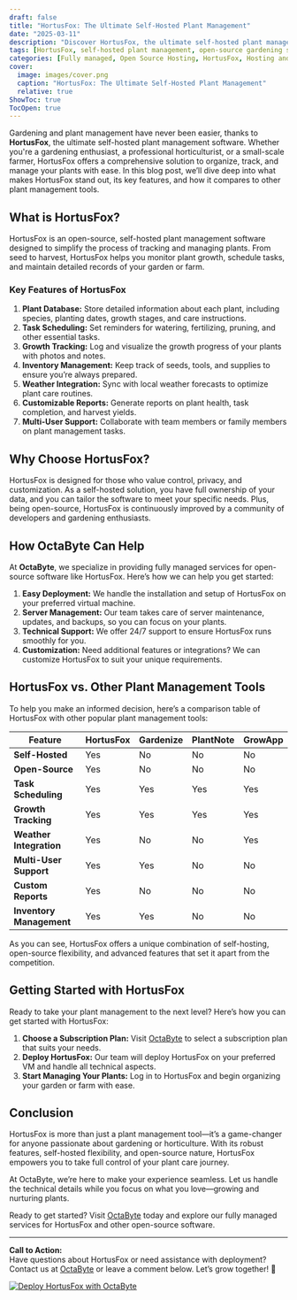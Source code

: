 ```yaml
---
draft: false
title: "HortusFox: The Ultimate Self-Hosted Plant Management"
date: "2025-03-11"
description: "Discover HortusFox, the ultimate self-hosted plant management software. Learn how this open-source tool can help you organize, track, and manage your plants effortlessly. Perfect for gardening enthusiasts, horticulturists, and small-scale farmers."
tags: [HortusFox, self-hosted plant management, open-source gardening software, plant tracking, gardening tools, horticulture software, plant care management, open-source solutions, OctaByte managed services]
categories: [Fully managed, Open Source Hosting, HortusFox, Hosting and Infrastructure, Monitoring]
cover:
  image: images/cover.png
  caption: "HortusFox: The Ultimate Self-Hosted Plant Management"
  relative: true
ShowToc: true
TocOpen: true
---
```



Gardening and plant management have never been easier, thanks to **HortusFox**, the ultimate self-hosted plant management software. Whether you're a gardening enthusiast, a professional horticulturist, or a small-scale farmer, HortusFox offers a comprehensive solution to organize, track, and manage your plants with ease. In this blog post, we’ll dive deep into what makes HortusFox stand out, its key features, and how it compares to other plant management tools.  

## What is HortusFox?  
HortusFox is an open-source, self-hosted plant management software designed to simplify the process of tracking and managing plants. From seed to harvest, HortusFox helps you monitor plant growth, schedule tasks, and maintain detailed records of your garden or farm.  

### Key Features of HortusFox  
1. **Plant Database:** Store detailed information about each plant, including species, planting dates, growth stages, and care instructions.  
2. **Task Scheduling:** Set reminders for watering, fertilizing, pruning, and other essential tasks.  
3. **Growth Tracking:** Log and visualize the growth progress of your plants with photos and notes.  
4. **Inventory Management:** Keep track of seeds, tools, and supplies to ensure you’re always prepared.  
5. **Weather Integration:** Sync with local weather forecasts to optimize plant care routines.  
6. **Customizable Reports:** Generate reports on plant health, task completion, and harvest yields.  
7. **Multi-User Support:** Collaborate with team members or family members on plant management tasks.  

## Why Choose HortusFox?  
HortusFox is designed for those who value control, privacy, and customization. As a self-hosted solution, you have full ownership of your data, and you can tailor the software to meet your specific needs. Plus, being open-source, HortusFox is continuously improved by a community of developers and gardening enthusiasts.  

## How OctaByte Can Help  
At **OctaByte**, we specialize in providing fully managed services for open-source software like HortusFox. Here’s how we can help you get started:  
1. **Easy Deployment:** We handle the installation and setup of HortusFox on your preferred virtual machine.  
2. **Server Management:** Our team takes care of server maintenance, updates, and backups, so you can focus on your plants.  
3. **Technical Support:** We offer 24/7 support to ensure HortusFox runs smoothly for you.  
4. **Customization:** Need additional features or integrations? We can customize HortusFox to suit your unique requirements.  

## HortusFox vs. Other Plant Management Tools  
To help you make an informed decision, here’s a comparison table of HortusFox with other popular plant management tools:  

| Feature                  | HortusFox               | Gardenize               | PlantNote               | GrowApp                 |
|--------------------------|-------------------------|-------------------------|-------------------------|-------------------------|
| **Self-Hosted**          | Yes                     | No                      | No                      | No                      |
| **Open-Source**          | Yes                     | No                      | No                      | No                      |
| **Task Scheduling**      | Yes                     | Yes                     | Yes                     | Yes                     |
| **Growth Tracking**      | Yes                     | Yes                     | Yes                     | Yes                     |
| **Weather Integration**  | Yes                     | No                      | No                      | Yes                     |
| **Multi-User Support**   | Yes                     | Yes                     | No                      | No                      |
| **Custom Reports**       | Yes                     | No                      | No                      | No                      |
| **Inventory Management** | Yes                     | Yes                     | No                      | No                      |

As you can see, HortusFox offers a unique combination of self-hosting, open-source flexibility, and advanced features that set it apart from the competition.  

## Getting Started with HortusFox  
Ready to take your plant management to the next level? Here’s how you can get started with HortusFox:  
1. **Choose a Subscription Plan:** Visit [OctaByte](https://octabyte.io) to select a subscription plan that suits your needs.  
2. **Deploy HortusFox:** Our team will deploy HortusFox on your preferred VM and handle all technical aspects.  
3. **Start Managing Your Plants:** Log in to HortusFox and begin organizing your garden or farm with ease.  

## Conclusion  
HortusFox is more than just a plant management tool—it’s a game-changer for anyone passionate about gardening or horticulture. With its robust features, self-hosted flexibility, and open-source nature, HortusFox empowers you to take full control of your plant care journey.  

At OctaByte, we’re here to make your experience seamless. Let us handle the technical details while you focus on what you love—growing and nurturing plants.  

Ready to get started? Visit [OctaByte](https://octabyte.io) today and explore our fully managed services for HortusFox and other open-source software.  

---  
**Call to Action:**  
Have questions about HortusFox or need assistance with deployment? Contact us at [OctaByte](https://octabyte.io) or leave a comment below. Let’s grow together! 🌱

[![Deploy HortusFox with OctaByte](/images/deploy-on-octabyte.png)](https://octabyte.io/fully-managed-open-source-services/hosting-and-infrastructure/monitoring/hortusfox)